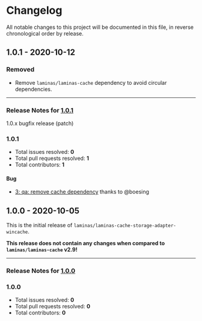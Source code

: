 # Changelog

All notable changes to this project will be documented in this file, in reverse chronological order by release.

## 1.0.1 - 2020-10-12

### Removed

- Remove `laminas/laminas-cache` dependency to avoid circular dependencies.


-----

### Release Notes for [1.0.1](https://github.com/laminas/laminas-cache-storage-adapter-wincache/milestone/2)

1.0.x bugfix release (patch)

### 1.0.1

- Total issues resolved: **0**
- Total pull requests resolved: **1**
- Total contributors: **1**

#### Bug

 - [3: qa: remove cache dependency](https://github.com/laminas/laminas-cache-storage-adapter-wincache/pull/3) thanks to @boesing

## 1.0.0 - 2020-10-05

This is the initial release of `laminas/laminas-cache-storage-adapter-wincache`.

 **This release does not contain any changes when compared to `laminas/laminas-cache` v2.9!** 



-----

### Release Notes for [1.0.0](https://github.com/laminas/laminas-cache-storage-adapter-wincache/milestone/1)



### 1.0.0

- Total issues resolved: **0**
- Total pull requests resolved: **0**
- Total contributors: **0**

